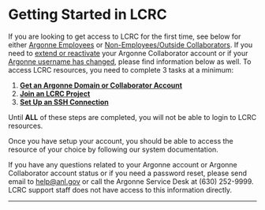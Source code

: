 # Getting Started in LCRC

If you are looking to get access to LCRC for the first time, see below for either [Argonne Employees](account-project-management/accounts-and-access/#for-current-argonne-employees) or [Non-Employees/Outside Collaborators](account-project-management/accounts-and-access/#for-non-employeesoutside-collaborators). If you need to [extend or reactivate](account-project-management/accounts-and-access/#extend-or-reactivate-collaborator-accounts) your Argonne Collaborator account or if your [Argonne username has changed](account-project-management/accounts-and-access/#changes-to-your-argonne-username), please find information below as well. To access LCRC resources, you need to complete 3 tasks at a minimum: 

1. [**Get an Argonne Domain or Collaborator Account**](account-project-management/accounts-and-access.md)
2. [**Join an LCRC Project**](account-project-management/project-management.md#join-an-existing-lcrc-project)
3. **[Set Up an SSH Connection](account-project-management/ssh.md)** 

Until **ALL** of these steps are completed, you will not be able to login to LCRC resources.

Once you have setup your account, you should be able to access the resource of your choice by following our system documentation.

If you have any questions related to your Argonne account or Argonne Collaborator account status or if you need a password reset, please send email to [help@anl.gov](mailto:help@anl.gov) or call the Argonne Service Desk at (630) 252-9999. LCRC support staff does not have access to this information directly.

* * *
